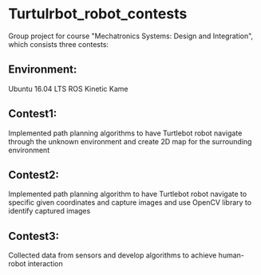 # Turtulrbot_robot_contests
Group project for course "Mechatronics Systems: Design and Integration", which consists three contests:

## Environment:
Ubuntu  16.04 LTS
ROS Kinetic Kame

## Contest1:
Implemented path planning algorithms to have Turtlebot robot navigate through the unknown environment and create 2D map for the surrounding environment
## Contest2:
Implemented path planning algorithm to have Turtlebot robot navigate to specific given coordinates and capture images and use OpenCV library to identify captured images
## Contest3:
Collected data from sensors and develop algorithms to achieve human-robot interaction 


